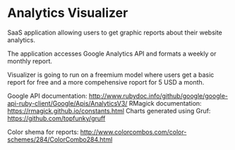 # Analytics Visualizer

SaaS application allowing users to get graphic reports about their website analytics.

The application accesses Google Analytics API and formats a weekly or monthly report.

Visualizer is going to run on a freemium model where users get a basic report for free and a more compehensive roport for 5 USD a month.



Google API documentation: http://www.rubydoc.info/github/google/google-api-ruby-client/Google/Apis/AnalyticsV3/
RMagick documentation: https://rmagick.github.io/constants.html
Charts generated using Gruf: https://github.com/topfunky/gruff

Color shema for reports: http://www.colorcombos.com/color-schemes/284/ColorCombo284.html